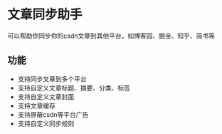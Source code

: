 # 文章同步助手

可以帮助你同步你的csdn文章到其他平台，如博客园、掘金、知乎、简书等

## 功能

-   支持同步文章到多个平台
-   支持自定义文章标题、摘要、分类、标签
-   支持自定义文章封面
-   支持文章缓存
-   支持屏蔽csdn等平台广告
-   支持自定义同步规则
